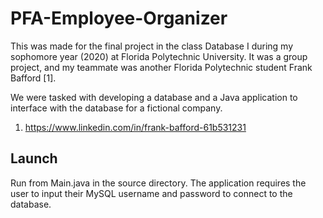 # PFA-Employee-Organizer

This was made for the final project in the class Database I during my sophomore year (2020) at Florida Polytechnic University. It was a group project, and my teammate was another Florida Polytechnic student Frank Bafford [1].

We were tasked with developing a database and a Java application to interface with the database for a fictional company.

1. https://www.linkedin.com/in/frank-bafford-61b531231
## Launch
Run from Main.java in the source directory. The application requires the user to input their MySQL username and password to connect to the database. 
 
